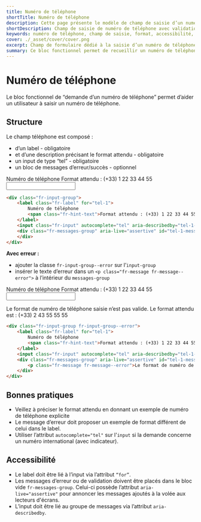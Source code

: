 ```yaml
---
title: Numéro de téléphone
shortTitle: Numéro de téléphone
description: Cette page présente le modèle de champ de saisie d’un numéro de téléphone en précisant la structure attendue, les règles de validation, les bonnes pratiques et les exigences d’accessibilité.
shortDescription: Champ de saisie de numéro de téléphone avec validation
keywords: numéro de téléphone, champ de saisie, format, accessibilité, validation, message d’erreur, input tel, DSFR
cover: ./_asset/cover/cover.png
excerpt: Champ de formulaire dédié à la saisie d’un numéro de téléphone avec format attendu, messages d’erreur et accessibilité.
summary: Ce bloc fonctionnel permet de recueillir un numéro de téléphone à l’aide d’un champ structuré conforme au Design Système de l’État. Il inclut un label avec exemple de format, un champ input de type tel, et des messages d’erreur contextualisés. La page fournit également des recommandations pour améliorer la compréhension du format attendu et garantir l’accessibilité pour tous les utilisateurs.
---
```


# Numéro de téléphone

Le bloc fonctionnel de “demande d’un numéro de téléphone” permet d’aider un utilisateur à saisir un numéro de téléphone.

## Structure

Le champ téléphone est composé :

- d’un label - obligatoire
- et d’une description précisant le format attendu - obligatoire
- un input de type “tel” - obligatoire
- un bloc de messages d’erreur/succès - optionnel

<div class="dsfr-doc-preview">
<div class="fr-input-group">
    <label class="fr-label" for="tel-1">
        Numéro de téléphone
        <span class="fr-hint-text">Format attendu : (+33) 1 22 33 44 55</span>
    </label>
    <input class="fr-input" autocomplete="tel" aria-describedby="tel-1-message-error" id="tel-1422" type="tel">
    <div class="fr-messages-group" aria-live="assertive" id="tel-1-messages">
    </div>
</div>
</div>

```html
<div class="fr-input-group">
    <label class="fr-label" for="tel-1">
        Numéro de téléphone
        <span class="fr-hint-text">Format attendu : (+33) 1 22 33 44 55</span>
    </label>
    <input class="fr-input" autocomplete="tel" aria-describedby="tel-1-message-error" id="tel-1422" type="tel">
    <div class="fr-messages-group" aria-live="assertive" id="tel-1-messages">
    </div>
</div>
```

**Avec erreur :**

- ajouter la classe `fr-input-group--error` sur l’`input-group`
- insérer le texte d’erreur dans un `<p class="fr-message fr-message--error">` à l’intérieur du `messages-group`

<div class="dsfr-doc-preview">
<div class="fr-input-group fr-input-group--error">
    <label class="fr-label" for="tel-1">
        Numéro de téléphone
        <span class="fr-hint-text">Format attendu : (+33) 1 22 33 44 55</span>
    </label>
    <input class="fr-input" autocomplete="tel" aria-describedby="tel-1-message-error" id="tel-1422" type="tel">
    <div class="fr-messages-group" aria-live="assertive" id="tel-1-messages">
        <p class="fr-message fr-message--error">Le format de numéro de téléphone saisie n’est pas valide. Le format attendu est : (+33) 2 43 55 55 55</p>
    </div>
</div>
</div>

```html
<div class="fr-input-group fr-input-group--error">
    <label class="fr-label" for="tel-1">
        Numéro de téléphone
        <span class="fr-hint-text">Format attendu : (+33) 1 22 33 44 55</span>
    </label>
    <input class="fr-input" autocomplete="tel" aria-describedby="tel-1-message-error" id="tel-1422" type="tel">
    <div class="fr-messages-group" aria-live="assertive" id="tel-1-messages">
        <p class="fr-message fr-message--error">Le format de numéro de téléphone saisie n’est pas valide. Le format attendu est : (+33) 2 43 55 55 55</p>
    </div>
</div>
```

## Bonnes pratiques

- Veillez à préciser le format attendu en donnant un exemple de numéro de téléphone explicite
- Le message d’erreur doit proposer un exemple de format différent de celui dans le label.
- Utiliser l’attribut `autocomplete="tel"` sur l'`input` si la demande concerne un numéro international (avec indicateur).

## Accessibilité

- Le label doit être lié à l’input via l’attribut `“for”`.
- Les messages d’erreur ou de validation doivent être placés dans le bloc vide `fr-messages-group`. Celui-ci possède l’attribut `aria-live="assertive"` pour annoncer les messages ajoutés à la volée aux lecteurs d'écrans.
- L’input doit être lié au groupe de messages via l’attribut `aria-describedby`.

